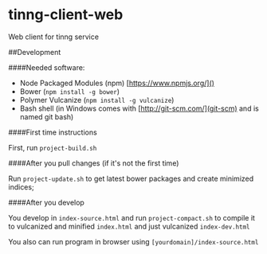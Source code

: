 tinng-client-web
================

Web client for tinng service

##Development

####Needed software:

* Node Packaged Modules (npm) [https://www.npmjs.org/]()
* Bower (``npm install -g bower``)
* Polymer Vulcanize (``npm install -g vulcanize``)
* Bash shell (in Windows comes with [http://git-scm.com/](git-scm) and is named git bash)

####First time instructions

First, run ``project-build.sh``

####After you pull changes (if it's not the first time)

Run ``project-update.sh`` to get latest bower packages and create minimized indices;

####After you develop

You develop in ``index-source.html`` and run ``project-compact.sh`` to compile it to vulcanized and minified ``index.html`` and
 just vulcanized ``index-dev.html``
 
 You also can run program in browser using ``[yourdomain]/index-source.html``
